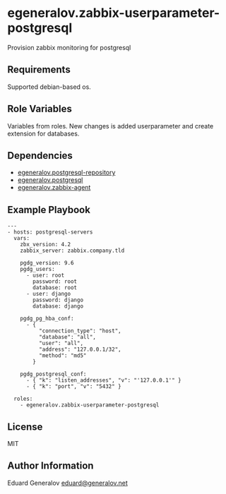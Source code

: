 egeneralov.zabbix-userparameter-postgresql
==========================================

Provision zabbix monitoring for postgresql

Requirements
------------

Supported debian-based os.

Role Variables
--------------

Variables from roles. New changes is added userparameter and create extension for databases.

Dependencies
------------

- [egeneralov.postgresql-repository](https://github.com/egeneralov/postgresql-repository)
- [egeneralov.postgresql](https://github.com/egeneralov/postgresql)
- [egeneralov.zabbix-agent](https://github.com/egeneralov/zabbix-agent)

Example Playbook
----------------

    ---
    - hosts: postgresql-servers
      vars:
        zbx_version: 4.2
        zabbix_server: zabbix.company.tld
        
        pgdg_version: 9.6
        pgdg_users:
          - user: root
            password: root
            database: root
          - user: django
            password: django
            database: django
        
        pgdg_pg_hba_conf:
          - {
              "connection_type": "host",
              "database": "all",
              "user": "all",
              "address": "127.0.0.1/32",
              "method": "md5"
            }

        pgdg_postgresql_conf:
          - { "k": "listen_addresses", "v": "'127.0.0.1'" }
          - { "k": "port", "v": "5432" }

      roles:
        - egeneralov.zabbix-userparameter-postgresql

License
-------

MIT

Author Information
------------------

Eduard Generalov <eduard@generalov.net>
